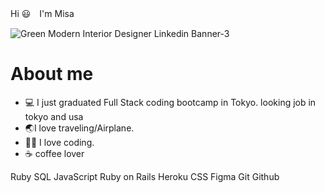 Hi 😃　I'm Misa

![Green Modern Interior Designer Linkedin Banner-3](https://github.com/MisaMisaM/MisaMIsaM/assets/137872025/1d61a423-98d5-4bb0-8d33-17912948a7ca)
 <h1>About me</h1>

- 💻 I just graduated Full Stack coding bootcamp in Tokyo. looking job in tokyo and usa
- 🌏I love traveling/Airplane. 
- 👩‍💻 I love coding.
- ☕️ coffee lover

  
Ruby
SQL
JavaScript
Ruby on Rails
Heroku
CSS
Figma
Git
Github

